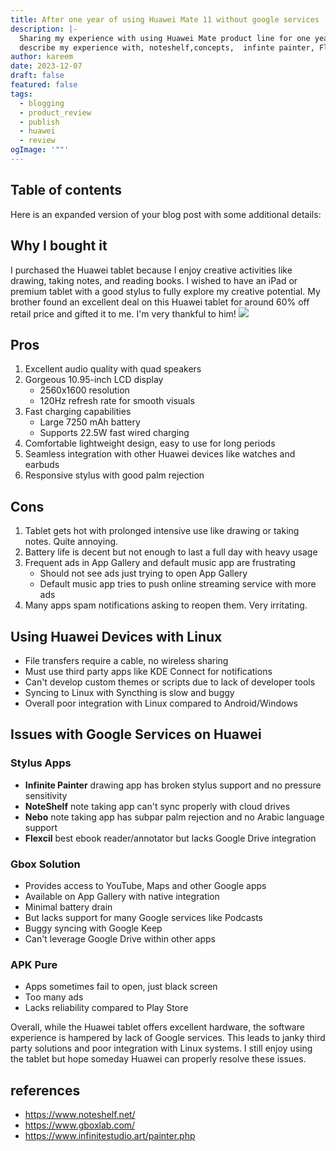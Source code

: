 ```yaml
---
title: After one year of using Huawei Mate 11 without google services
description: |-
  Sharing my experience with using Huawei Mate product line for one year without huawei  services, a detailed student review. 
  describe my experience with, noteshelf,concepts,  infinte painter, Flexcil and Gbox
author: kareem
date: 2023-12-07
draft: false
featured: false
tags:
  - blogging
  - product_review
  - publish
  - huawei
  - review
ogImage: '""'
---
```


## Table of contents

Here is an expanded version of your blog post with some additional details:

## Why I bought it

I purchased the Huawei tablet because I enjoy creative activities like drawing, taking notes, and reading books. I wished to have an iPad or premium tablet with a good stylus to fully explore my creative potential. My brother found an excellent deal on this Huawei tablet for around 60% off retail price and gifted it to me. I'm very thankful to him!
![](https://consumer.huawei.com/content/dam/huawei-cbg-site/common/mkt/pdp/tablets/matepad-11-2023-new/images/kv/Huawei-matepad-11-inch-2023-kv@2x.webp)

## Pros

1. Excellent audio quality with quad speakers
2. Gorgeous 10.95-inch LCD display
   - 2560x1600 resolution
   - 120Hz refresh rate for smooth visuals
3. Fast charging capabilities
   - Large 7250 mAh battery
   - Supports 22.5W fast wired charging
4. Comfortable lightweight design, easy to use for long periods
5. Seamless integration with other Huawei devices like watches and earbuds
6. Responsive stylus with good palm rejection

## Cons

1. Tablet gets hot with prolonged intensive use like drawing or taking notes. Quite annoying.
2. Battery life is decent but not enough to last a full day with heavy usage
3. Frequent ads in App Gallery and default music app are frustrating
   - Should not see ads just trying to open App Gallery
   - Default music app tries to push online streaming service with more ads
4. Many apps spam notifications asking to reopen them. Very irritating.

## Using Huawei Devices with Linux

- File transfers require a cable, no wireless sharing
- Must use third party apps like KDE Connect for notifications
- Can't develop custom themes or scripts due to lack of developer tools
- Syncing to Linux with Syncthing is slow and buggy
- Overall poor integration with Linux compared to Android/Windows

## Issues with Google Services on Huawei

### Stylus Apps

- **Infinite Painter** drawing app has broken stylus support and no pressure sensitivity
- **NoteShelf** note taking app can't sync properly with cloud drives
- **Nebo** note taking app has subpar palm rejection and no Arabic language support
- **Flexcil** best ebook reader/annotator but lacks Google Drive integration

### Gbox Solution

- Provides access to YouTube, Maps and other Google apps
- Available on App Gallery with native integration
- Minimal battery drain
- But lacks support for many Google services like Podcasts
- Buggy syncing with Google Keep
- Can't leverage Google Drive within other apps

### APK Pure

- Apps sometimes fail to open, just black screen
- Too many ads
- Lacks reliability compared to Play Store

Overall, while the Huawei tablet offers excellent hardware, the software experience is hampered by lack of Google services. This leads to janky third party solutions and poor integration with Linux systems. I still enjoy using the tablet but hope someday Huawei can properly resolve these issues.

## references

- https://www.noteshelf.net/
- https://www.gboxlab.com/
- https://www.infinitestudio.art/painter.php
